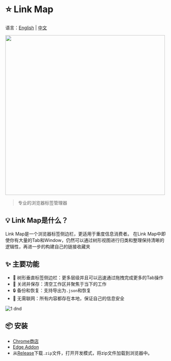 # ⭐️ Link Map

语言：[English](https://github.com/GarinZ/link-map/blob/release/README.md) | [中文](https://github.com/GarinZ/link-map/blob/release/README_zh.md)

<img src="https://user-images.githubusercontent.com/7566103/226504871-4b8feefa-9cd0-48e1-bf70-e20e866b3ed4.png" width="500">

> 专业的浏览器标签管理器

## 💡 Link Map是什么？
Link Map是一个浏览器标签侧边栏，更适用于重度信息消费者。
在Link Map中即使你有大量的Tab和Window，仍然可以通过树形视图进行归类和整理保持清晰的逻辑性，再进一步的构建自己的链接收藏夹

## ✨ 主要功能
- 🌲 树形垂直标签侧边栏：更多层级并且可以迅速通过拖拽完成更多的Tab操作
- 💾 关闭并保存：清空工作区并聚焦于当下的工作
- 🔒 备份和恢复：支持导出为`.json`和恢复
- 📶 无需联网：所有内容都存在本地，保证自己的信息安全

![1  dnd](https://user-images.githubusercontent.com/7566103/226508940-040c6557-28a9-4bee-94ae-0869a7d18695.gif)

## 📦 安装
- [Chrome商店](https://chrome.google.com/webstore/detail/link-map/jappgmhllahigjolfpgbjdfhciabdnde)
- [Edge Addon](https://microsoftedge.microsoft.com/addons/detail/link-map/penpmngcolockpbmeeafkmbefjijbaej)
- 从[Release](https://github.com/GarinZ/link-map/releases)下载`.zip`文件，打开开发模式，将zip文件加载到浏览器中。

